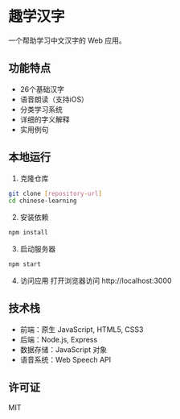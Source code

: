 # 趣学汉字

一个帮助学习中文汉字的 Web 应用。

## 功能特点

- 26个基础汉字
- 语音朗读（支持iOS）
- 分类学习系统
- 详细的字义解释
- 实用例句

## 本地运行

1. 克隆仓库
```bash
git clone [repository-url]
cd chinese-learning
```

2. 安装依赖
```bash
npm install
```

3. 启动服务器
```bash
npm start
```

4. 访问应用
打开浏览器访问 http://localhost:3000

## 技术栈

- 前端：原生 JavaScript, HTML5, CSS3
- 后端：Node.js, Express
- 数据存储：JavaScript 对象
- 语音系统：Web Speech API

## 许可证

MIT 
